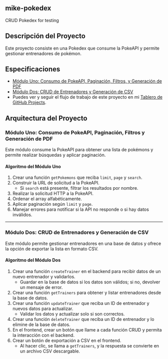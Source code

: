## mike-pokedex
CRUD Pokedex for testing

## Descripción del Proyecto
Este proyecto consiste en una Pokedex que consume la PokeAPI y permite gestionar entrenadores de pokémon.

## Especificaciones
- [Módulo Uno: Consumo de PokeAPI, Paginación, Filtros, y Generación de PDF](#módulo-uno-consumo-de-pokeapi-paginación-filtros-y-generación-de-pdf)
- [Módulo Dos: CRUD de Entrenadores y Generación de CSV](#módulo-dos-crud-de-entrenadores-y-generación-de-csv)
- Puedes ver y seguir el flujo de trabajo de este proyecto en mi [Tablero de GitHub Projects]([https://github.com/usuario/repo/projects/1](https://github.com/users/MikeDev206/projects/1/views/1?pane=issue&itemId=86258522)).

## Arquitectura del Proyecto

### Módulo Uno: Consumo de PokeAPI, Paginación, Filtros y Generación de PDF

Este módulo consume la PokeAPI para obtener una lista de pokémons y permite realizar búsquedas y aplicar paginación.

#### Algoritmo del Módulo Uno

1. Crear una función `getPokemons` que reciba `limit`, `page` y `search`.
2. Construir la URL de solicitud a la PokeAPI.
   - Si `search` está presente, filtrar los resultados por nombre.
3. Realizar la solicitud HTTP a la PokeAPI.
4. Ordenar el array alfabéticamente.
5. Aplicar paginación según `limit` y `page`.
6. Manejar errores para notificar si la API no responde o si hay datos inválidos.

---

### Módulo Dos: CRUD de Entrenadores y Generación de CSV

Este módulo permite gestionar entrenadores en una base de datos y ofrece la opción de exportar la lista en formato CSV.

#### Algoritmo del Módulo Dos

1. Crear una función `createTrainer` en el backend para recibir datos de un nuevo entrenador y validarlos.
   - Guardar en la base de datos si los datos son válidos; si no, devolver un mensaje de error.
2. Crear una función `getTrainers` para obtener y listar entrenadores desde la base de datos.
3. Crear una función `updateTrainer` que reciba un ID de entrenador y nuevos datos para actualizar.
   - Validar los datos y actualizar solo si son correctos.
4. Crear una función `deleteTrainer` que reciba un ID de entrenador y lo elimine de la base de datos.
5. En el frontend, crear un botón que llame a cada función CRUD y permita la interacción con el backend.
6. Crear un botón de exportación a CSV en el frontend.
   - Al hacer clic, se llama a `getTrainers`, y la respuesta se convierte en un archivo CSV descargable.
